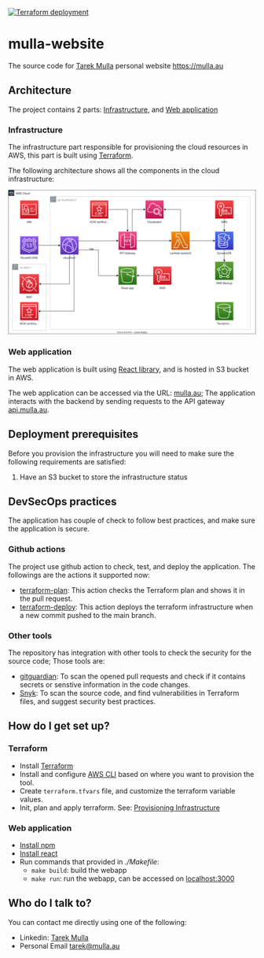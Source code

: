 [![Terraform deployment](https://github.com/tarekmulla/mulla-website/actions/workflows/terraform-deploy.yml/badge.svg)](https://github.com/tarekmulla/mulla-website/actions/workflows/terraform-deploy.yml)


# mulla-website
The source code for [Tarek Mulla](https://www.linkedin.com/in/tarekmulla/) personal website https://mulla.au


## Architecture ##

The project contains 2 parts: [Infrastructure](./infrastructure/), and [Web application](./webapp/)

### Infrastructure ###

The infrastructure part responsible for provisioning the cloud resources in AWS, this part is built using [Terraform](https://www.terraform.io/).

The following architecture shows all the components in the cloud infrastructure:

<p align="center">
  <img src="/docs/images/architecture.svg" alt="design" width="800"/>
</p>


### Web application ###

The web application is built using [React library](https://react.dev/), and is hosted in S3 bucket in AWS.

The web application can be accessed via the URL: [mulla.au](https://mulla.au/); The application interacts with the backend by sending requests to the API gateway [api.mulla.au](api.mulla.au).


## Deployment prerequisites ##

Before you provision the infrastructure you will need to make sure the following requirements are satisfied:

1. Have an S3 bucket to store the infrastructure status


## DevSecOps practices ##

The application has couple of check to follow best practices, and make sure the application is secure.

### Github actions ###

The project use github action to check, test, and deploy the application. The followings are the actions it supported now:
* [terraform-plan](https://github.com/tarekmulla/mulla-website/actions/workflows/terraform-plan.yml): This action checks the Terraform plan and shows it in the pull request.
* [terraform-deploy](https://github.com/tarekmulla/mulla-website/actions/workflows/terraform-deploy.yml): This action deploys the terraform infrastructure when a new commit pushed to the main branch.


### Other tools ###

The repository has integration with other tools to check the security for the source code; Those tools are:
* [gitguardian](https://www.gitguardian.com/): To scan the opened pull requests and check if it contains secrets or senstive information in the code changes.
* [Snyk](https://snyk.io/): To scan the source code, and find vulnerabilities in Terraform files, and suggest security best practices.


## How do I get set up? ##

### Terraform ###

* Install [Terraform](https://developer.hashicorp.com/terraform/tutorials/aws-get-started/install-cli)
* Install and configure [AWS CLI](https://docs.aws.amazon.com/cli/latest/userguide/getting-started-install.html#getting-started-install-instructions) based on where you want to provision the tool.
* Create `terraform.tfvars` file, and customize the terraform variable values.
* Init, plan and apply terraform. See: [Provisioning Infrastructure](https://developer.hashicorp.com/terraform/cli/run)


### Web application ###

* [Install npm](https://docs.npmjs.com/downloading-and-installing-node-js-and-npm)
* [Install react](https://legacy.reactjs.org/docs/getting-started.html)
* Run commands that provided in *./Makefile*:
    * `make build`: build the webapp
    * `make run`: run the webapp, can be accessed on [localhost:3000](https://localhost:3000)


## Who do I talk to? ##

You can contact me directly using one of the following:
* Linkedin: [Tarek Mulla](https://www.linkedin.com/in/tarekmulla/)
* Personal Email [tarek@mulla.au](mailto:tarek@mulla.au)

